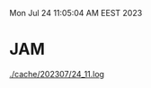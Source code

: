 Mon Jul 24 11:05:04 AM EEST 2023
# JAM
<a href='./cache/202307/24_11.log'>./cache/202307/24_11.log</a>
